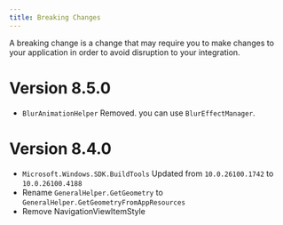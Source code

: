 ```yaml
---
title: Breaking Changes
---
```


A breaking change is a change that may require you to make changes to your application in order to avoid disruption to your integration.

# Version 8.5.0
- `BlurAnimationHelper` Removed. you can use `BlurEffectManager`.

# Version 8.4.0

- `Microsoft.Windows.SDK.BuildTools` Updated from `10.0.26100.1742` to `10.0.26100.4188`
- Rename `GeneralHelper.GetGeometry` to `GeneralHelper.GetGeometryFromAppResources`
- Remove NavigationViewItemStyle
